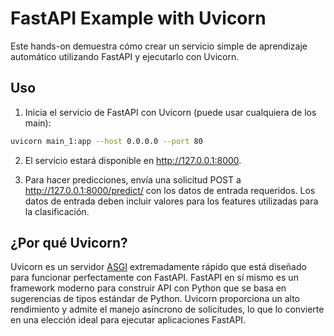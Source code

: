 # FastAPI Example with Uvicorn

Este hands-on demuestra cómo crear un servicio simple de aprendizaje automático utilizando FastAPI y ejecutarlo con 
Uvicorn.

## Uso

1. Inicia el servicio de FastAPI con Uvicorn (puede usar cualquiera de los main):

```Bash
uvicorn main_1:app --host 0.0.0.0 --port 80
```

2. El servicio estará disponible en http://127.0.0.1:8000.

3. Para hacer predicciones, envía una solicitud POST a http://127.0.0.1:8000/predict/ con los datos de entrada 
requeridos. Los datos de entrada deben incluir valores para los features utilizadas para la clasificación.

## ¿Por qué Uvicorn?

Uvicorn es un servidor [ASGI](https://asgi.readthedocs.io/en/latest/) extremadamente rápido que está diseñado para 
funcionar perfectamente con FastAPI. FastAPI en sí mismo es un framework moderno para construir API con Python que se 
basa en sugerencias de tipos estándar de Python. Uvicorn proporciona un alto rendimiento y admite el manejo asíncrono 
de solicitudes, lo que lo convierte en una elección ideal para ejecutar aplicaciones FastAPI.
